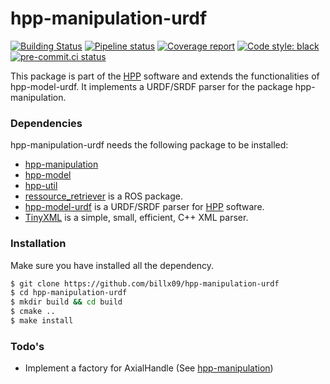 # hpp-manipulation-urdf

[![Building Status](https://travis-ci.org/humanoid-path-planner/hpp-manipulation-urdf.svg?branch=master)](https://travis-ci.org/humanoid-path-planner/hpp-manipulation-urdf)
[![Pipeline status](https://gitlab.laas.fr/humanoid-path-planner/hpp-manipulation-urdf/badges/master/pipeline.svg)](https://gitlab.laas.fr/humanoid-path-planner/hpp-manipulation-urdf/commits/master)
[![Coverage report](https://gitlab.laas.fr/humanoid-path-planner/hpp-manipulation-urdf/badges/master/coverage.svg?job=doc-coverage)](https://gepettoweb.laas.fr/doc/humanoid-path-planner/hpp-manipulation-urdf/master/coverage/)
[![Code style: black](https://img.shields.io/badge/code%20style-black-000000.svg)](https://github.com/psf/black)
[![pre-commit.ci status](https://results.pre-commit.ci/badge/github/humanoid-path-planner/hpp-manipulation-urdf/master.svg)](https://results.pre-commit.ci/latest/github/humanoid-path-planner/hpp-manipulation-urdf)

This package is part of the [HPP] software and extends the functionalities of hpp-model-urdf.
It implements a URDF/SRDF parser for the package hpp-manipulation.

### Dependencies

hpp-manipulation-urdf needs the following package to be installed:

* [hpp-manipulation]
* [hpp-model]
* [hpp-util]
* [ressource_retriever] is a ROS package.
* [hpp-model-urdf] is a URDF/SRDF parser for [HPP] software.
* [TinyXML] is a simple, small, efficient, C++ XML parser.

### Installation

Make sure you have installed all the dependency.

```sh
$ git clone https://github.com/billx09/hpp-manipulation-urdf
$ cd hpp-manipulation-urdf
$ mkdir build && cd build
$ cmake ..
$ make install
```

### Todo's

* Implement a factory for AxialHandle (See [hpp-manipulation])

[TinyXML]:http://www.grinninglizard.com/tinyxml
[hpp-model-urdf]:https://github.com/humanoid-path-planner/hpp-model-urdf
[HPP]:https://github.com/humanoid-path-planner/hpp-doc
[hpp-manipulation-urdf]:https://github.com/billx09/hpp-manipulation-urdf
[hpp-manipulation]:https://github.com/billx09/hpp-manipulation
[hpp-model]:https://github.com/humanoid-path-planner/hpp-model
[hpp-util]:https://github.com/humanoid-path-planner/hpp-util
[ressource_retriever]:http://wiki.ros.org/resource_retriever
